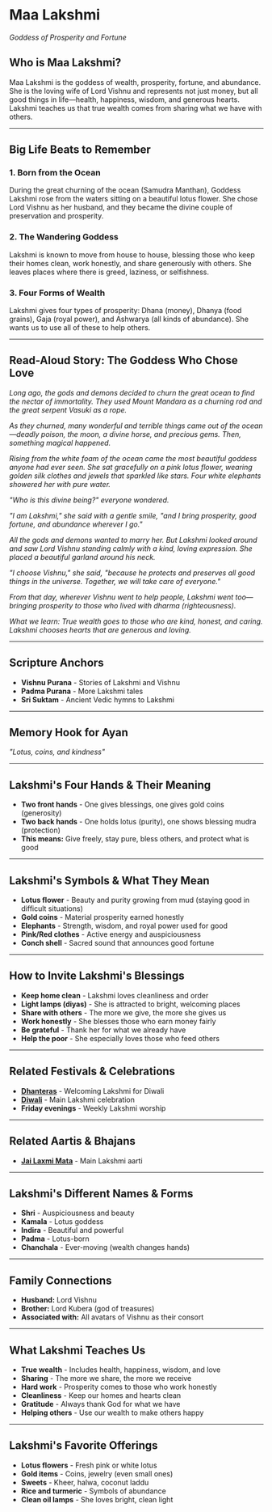 # Maa Lakshmi
*Goddess of Prosperity and Fortune*

## Who is Maa Lakshmi?

Maa Lakshmi is the goddess of wealth, prosperity, fortune, and abundance. She is the loving wife of Lord Vishnu and represents not just money, but all good things in life—health, happiness, wisdom, and generous hearts. Lakshmi teaches us that true wealth comes from sharing what we have with others.

---

## Big Life Beats to Remember

### 1. **Born from the Ocean**
During the great churning of the ocean (Samudra Manthan), Goddess Lakshmi rose from the waters sitting on a beautiful lotus flower. She chose Lord Vishnu as her husband, and they became the divine couple of preservation and prosperity.

### 2. **The Wandering Goddess**
Lakshmi is known to move from house to house, blessing those who keep their homes clean, work honestly, and share generously with others. She leaves places where there is greed, laziness, or selfishness.

### 3. **Four Forms of Wealth**
Lakshmi gives four types of prosperity: Dhana (money), Dhanya (food grains), Gaja (royal power), and Ashwarya (all kinds of abundance). She wants us to use all of these to help others.

---

## Read-Aloud Story: The Goddess Who Chose Love

*Long ago, the gods and demons decided to churn the great ocean to find the nectar of immortality. They used Mount Mandara as a churning rod and the great serpent Vasuki as a rope.*

*As they churned, many wonderful and terrible things came out of the ocean—deadly poison, the moon, a divine horse, and precious gems. Then, something magical happened.*

*Rising from the white foam of the ocean came the most beautiful goddess anyone had ever seen. She sat gracefully on a pink lotus flower, wearing golden silk clothes and jewels that sparkled like stars. Four white elephants showered her with pure water.*

*"Who is this divine being?" everyone wondered.*

*"I am Lakshmi," she said with a gentle smile, "and I bring prosperity, good fortune, and abundance wherever I go."*

*All the gods and demons wanted to marry her. But Lakshmi looked around and saw Lord Vishnu standing calmly with a kind, loving expression. She placed a beautiful garland around his neck.*

*"I choose Vishnu," she said, "because he protects and preserves all good things in the universe. Together, we will take care of everyone."*

*From that day, wherever Vishnu went to help people, Lakshmi went too—bringing prosperity to those who lived with dharma (righteousness).*

*What we learn: True wealth goes to those who are kind, honest, and caring. Lakshmi chooses hearts that are generous and loving.*

---

## Scripture Anchors
- **Vishnu Purana** - Stories of Lakshmi and Vishnu
- **Padma Purana** - More Lakshmi tales
- **Sri Suktam** - Ancient Vedic hymns to Lakshmi

---

## Memory Hook for Ayan
*"Lotus, coins, and kindness"*

---

## Lakshmi's Four Hands & Their Meaning
- **Two front hands** - One gives blessings, one gives gold coins (generosity)
- **Two back hands** - One holds lotus (purity), one shows blessing mudra (protection)
- **This means:** Give freely, stay pure, bless others, and protect what is good

---

## Lakshmi's Symbols & What They Mean
- **Lotus flower** - Beauty and purity growing from mud (staying good in difficult situations)
- **Gold coins** - Material prosperity earned honestly
- **Elephants** - Strength, wisdom, and royal power used for good
- **Pink/Red clothes** - Active energy and auspiciousness
- **Conch shell** - Sacred sound that announces good fortune

---

## How to Invite Lakshmi's Blessings
- **Keep home clean** - Lakshmi loves cleanliness and order
- **Light lamps (diyas)** - She is attracted to bright, welcoming places
- **Share with others** - The more we give, the more she gives us
- **Work honestly** - She blesses those who earn money fairly
- **Be grateful** - Thank her for what we already have
- **Help the poor** - She especially loves those who feed others

---

## Related Festivals & Celebrations
- **[Dhanteras](../festivals/12-dhanteras.md)** - Welcoming Lakshmi for Diwali
- **[Diwali](../festivals/13-diwali.md)** - Main Lakshmi celebration
- **Friday evenings** - Weekly Lakshmi worship

---

## Related Aartis & Bhajans
- **[Jai Laxmi Mata](../aartis-bhajans/05-jai-laxmi-mata.md)** - Main Lakshmi aarti

---

## Lakshmi's Different Names & Forms
- **Shri** - Auspiciousness and beauty
- **Kamala** - Lotus goddess
- **Indira** - Beautiful and powerful
- **Padma** - Lotus-born
- **Chanchala** - Ever-moving (wealth changes hands)

---

## Family Connections
- **Husband:** Lord Vishnu
- **Brother:** Lord Kubera (god of treasures)
- **Associated with:** All avatars of Vishnu as their consort

---

## What Lakshmi Teaches Us
- **True wealth** - Includes health, happiness, wisdom, and love
- **Sharing** - The more we share, the more we receive
- **Hard work** - Prosperity comes to those who work honestly
- **Cleanliness** - Keep our homes and hearts clean
- **Gratitude** - Always thank God for what we have
- **Helping others** - Use our wealth to make others happy

---

## Lakshmi's Favorite Offerings
- **Lotus flowers** - Fresh pink or white lotus
- **Gold items** - Coins, jewelry (even small ones)
- **Sweets** - Kheer, halwa, coconut laddu
- **Rice and turmeric** - Symbols of abundance
- **Clean oil lamps** - She loves bright, clean light